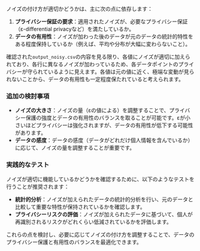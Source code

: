 ノイズの付け方が適切かどうかは、主に次の点に依存します：

1. **プライバシー保証の要求**：適用されたノイズが、必要なプライバシー保証（ε-differential privacyなど）を満たしているか。
2. **データの有用性**：ノイズが加わった後のデータが元のデータの統計的特性をある程度保持しているか（例えば、平均や分布が大幅に変わらないこと）。

確認された`output_noisy.csv`の内容を見る限り、各値にノイズが適切に加えられており、各行に異なるノイズが加わっているため、各データポイントのプライバシーが守られているように見えます。各値は元の値に近く、極端な変動が見られないことから、データの有用性も一定程度保たれていると考えられます。

### 追加の検討事項
- **ノイズの大きさ**：ノイズの量（εの値による）を調整することで、プライバシー保護の強度とデータの有用性のバランスを取ることが可能です。εが小さいほどプライバシーは強化されますが、データの有用性が低下する可能性があります。
- **データの感度**：データの感度（データがどれだけ個人情報を含んでいるか）に応じて、ノイズの量を調整することが重要です。

### 実践的なテスト
ノイズが適切に機能しているかどうかを確認するために、以下のようなテストを行うことが推奨されます：
- **統計的分析**：ノイズが加えられたデータの統計的分析を行い、元のデータと比較して重要な特性が保持されているかを確認します。
- **プライバシーリスクの評価**：ノイズが加えられたデータに基づいて、個人が再識別されるリスクがどれくらい低減されているかを評価します。

これらの点を検討し、必要に応じてノイズの付け方を調整することで、データのプライバシー保護と有用性のバランスを最適化できます。